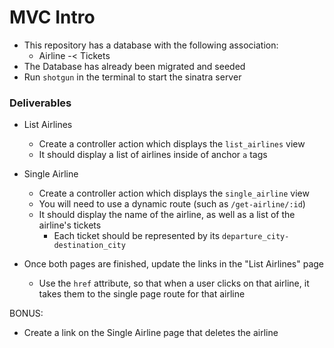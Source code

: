 # MVC Intro

* This repository has a database with the following association:
    * Airline -< Tickets
* The Database has already been migrated and seeded
* Run `shotgun` in the terminal to start the sinatra server

### Deliverables
* List Airlines
    * Create a controller action which displays the `list_airlines` view
    * It should display a list of airlines inside of anchor `a` tags

* Single Airline
    * Create a controller action which displays the `single_airline` view
    * You will need to use a dynamic route (such as `/get-airline/:id`)
    * It should display the name of the airline, as well as a list of the airline's tickets
        * Each ticket should be represented by its `departure_city-destination_city`

* Once both pages are finished, update the links in the "List Airlines" page
    * Use the `href` attribute, so that when a user clicks on that airline, it takes them to the single page route for that airline

BONUS:
* Create a link on the Single Airline page that deletes the airline 

